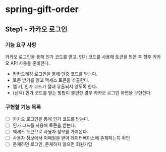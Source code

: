 # spring-gift-order

## Step1 - 카카오 로그인

### 기능 요구 사항

카카오 로그인을 통해 인가 코드를 받고, 인가 코드를 사용해 토큰을 받은 후 향후 카카오 API 사용을 준비한다.

- 카카오계정 로그인을 통해 인증 코드를 받는다.
- 토큰 받기를 읽고 액세스 토큰을 추출한다.
- 앱 키, 인가 코드가 절대 유출되지 않도록 한다.
- (선택) 인가 코드를 받는 방법이 불편한 경우 카카오 로그인 화면을 구현한다.

### 구현할 기능 목록
- [ ] 카카오 로그인을 통해 인가 코드를 받는다.
- [ ] 인가 코드를 사용해 토큰을 받는다.
- [ ] 액세스 토큰으로 사용자 정보를 가져온다.
- [ ] 사용자 정보에서 이메일을 받아 데이터베이스에 존재하는지 확인
- [ ] 존재하면 로그인, 존재하지 않으면 회원가입
